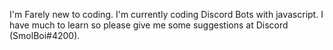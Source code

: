 I'm Farely new to coding. I'm currently coding Discord Bots with javascript. I have much to learn so please give me some suggestions at Discord (SmolBoi#4200).
<!---
SmolBoi85/SmolBoi85 is a ✨ special ✨ repository because its `README.md` (this file) appears on your GitHub profile.
You can click the Preview link to take a look at your changes.
--->

